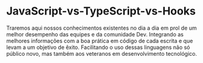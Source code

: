 # JavaScript-vs-TypeScript-vs-Hooks
Traremos aqui nossos conhecimentos existentes no dia a dia em prol de um melhor desempenho das equipes e da comunidade Dev. Integrando as melhores informações com a boa prática em código de cada escrita e que levam a um objetivo de êxito. Facilitando o uso dessas linguagens não só público novo, mas também aos veteranos em desenvolvimento tecnológico.
